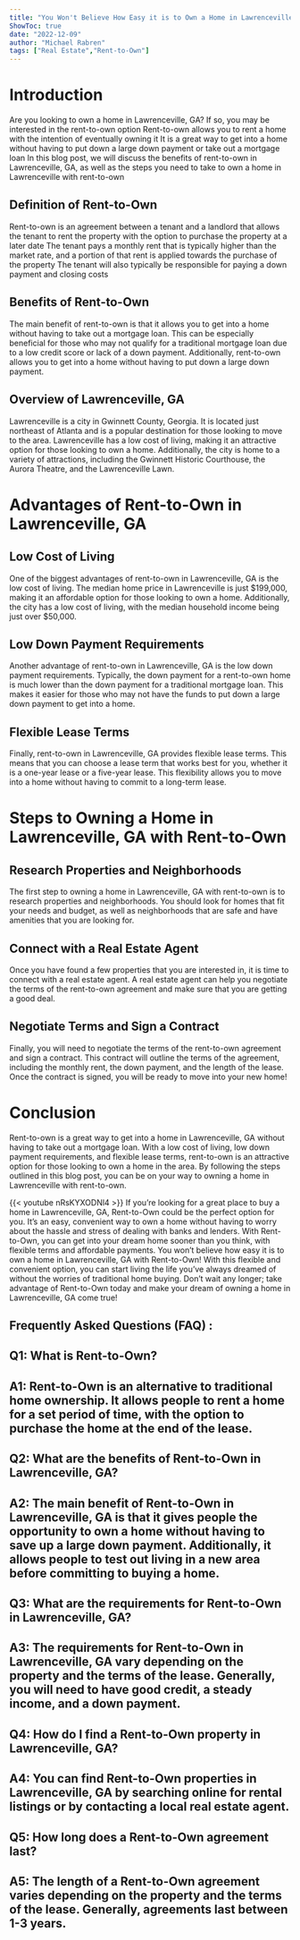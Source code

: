 ```yaml
---
title: "You Won't Believe How Easy it is to Own a Home in Lawrenceville, GA with Rent-to-Own!"
ShowToc: true 
date: "2022-12-09"
author: "Michael Rabren" 
tags: ["Real Estate","Rent-to-Own"]
---
```

# Introduction 
Are you looking to own a home in Lawrenceville, GA? If so, you may be interested in the rent-to-own option Rent-to-own allows you to rent a home with the intention of eventually owning it It is a great way to get into a home without having to put down a large down payment or take out a mortgage loan In this blog post, we will discuss the benefits of rent-to-own in Lawrenceville, GA, as well as the steps you need to take to own a home in Lawrenceville with rent-to-own

## Definition of Rent-to-Own 
Rent-to-own is an agreement between a tenant and a landlord that allows the tenant to rent the property with the option to purchase the property at a later date The tenant pays a monthly rent that is typically higher than the market rate, and a portion of that rent is applied towards the purchase of the property The tenant will also typically be responsible for paying a down payment and closing costs 

## Benefits of Rent-to-Own 
The main benefit of rent-to-own is that it allows you to get into a home without having to take out a mortgage loan. This can be especially beneficial for those who may not qualify for a traditional mortgage loan due to a low credit score or lack of a down payment. Additionally, rent-to-own allows you to get into a home without having to put down a large down payment. 

## Overview of Lawrenceville, GA
Lawrenceville is a city in Gwinnett County, Georgia. It is located just northeast of Atlanta and is a popular destination for those looking to move to the area. Lawrenceville has a low cost of living, making it an attractive option for those looking to own a home. Additionally, the city is home to a variety of attractions, including the Gwinnett Historic Courthouse, the Aurora Theatre, and the Lawrenceville Lawn. 

# Advantages of Rent-to-Own in Lawrenceville, GA

## Low Cost of Living 
One of the biggest advantages of rent-to-own in Lawrenceville, GA is the low cost of living. The median home price in Lawrenceville is just $199,000, making it an affordable option for those looking to own a home. Additionally, the city has a low cost of living, with the median household income being just over $50,000. 

## Low Down Payment Requirements 
Another advantage of rent-to-own in Lawrenceville, GA is the low down payment requirements. Typically, the down payment for a rent-to-own home is much lower than the down payment for a traditional mortgage loan. This makes it easier for those who may not have the funds to put down a large down payment to get into a home. 

## Flexible Lease Terms 
Finally, rent-to-own in Lawrenceville, GA provides flexible lease terms. This means that you can choose a lease term that works best for you, whether it is a one-year lease or a five-year lease. This flexibility allows you to move into a home without having to commit to a long-term lease. 

# Steps to Owning a Home in Lawrenceville, GA with Rent-to-Own

## Research Properties and Neighborhoods 
The first step to owning a home in Lawrenceville, GA with rent-to-own is to research properties and neighborhoods. You should look for homes that fit your needs and budget, as well as neighborhoods that are safe and have amenities that you are looking for. 

## Connect with a Real Estate Agent 
Once you have found a few properties that you are interested in, it is time to connect with a real estate agent. A real estate agent can help you negotiate the terms of the rent-to-own agreement and make sure that you are getting a good deal. 

## Negotiate Terms and Sign a Contract 
Finally, you will need to negotiate the terms of the rent-to-own agreement and sign a contract. This contract will outline the terms of the agreement, including the monthly rent, the down payment, and the length of the lease. Once the contract is signed, you will be ready to move into your new home! 

# Conclusion 
Rent-to-own is a great way to get into a home in Lawrenceville, GA without having to take out a mortgage loan. With a low cost of living, low down payment requirements, and flexible lease terms, rent-to-own is an attractive option for those looking to own a home in the area. By following the steps outlined in this blog post, you can be on your way to owning a home in Lawrenceville with rent-to-own.

{{< youtube nRsKYXODNl4 >}} 
If you’re looking for a great place to buy a home in Lawrenceville, GA, Rent-to-Own could be the perfect option for you. It’s an easy, convenient way to own a home without having to worry about the hassle and stress of dealing with banks and lenders. With Rent-to-Own, you can get into your dream home sooner than you think, with flexible terms and affordable payments. You won’t believe how easy it is to own a home in Lawrenceville, GA with Rent-to-Own! With this flexible and convenient option, you can start living the life you’ve always dreamed of without the worries of traditional home buying. Don’t wait any longer; take advantage of Rent-to-Own today and make your dream of owning a home in Lawrenceville, GA come true!

## Frequently Asked Questions (FAQ) :
## Q1: What is Rent-to-Own?

## A1: Rent-to-Own is an alternative to traditional home ownership. It allows people to rent a home for a set period of time, with the option to purchase the home at the end of the lease.

## Q2: What are the benefits of Rent-to-Own in Lawrenceville, GA?

## A2: The main benefit of Rent-to-Own in Lawrenceville, GA is that it gives people the opportunity to own a home without having to save up a large down payment. Additionally, it allows people to test out living in a new area before committing to buying a home.

## Q3: What are the requirements for Rent-to-Own in Lawrenceville, GA?

## A3: The requirements for Rent-to-Own in Lawrenceville, GA vary depending on the property and the terms of the lease. Generally, you will need to have good credit, a steady income, and a down payment.

## Q4: How do I find a Rent-to-Own property in Lawrenceville, GA?

## A4: You can find Rent-to-Own properties in Lawrenceville, GA by searching online for rental listings or by contacting a local real estate agent.

## Q5: How long does a Rent-to-Own agreement last?

## A5: The length of a Rent-to-Own agreement varies depending on the property and the terms of the lease. Generally, agreements last between 1-3 years.



